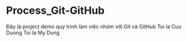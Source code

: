 # Process_Git-GitHub
Đây là project demo quy trình làm việc nhóm với Git và GitHub
Toi la Cuu Duong
Toi la My Dung